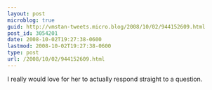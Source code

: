 ```yaml
---
layout: post
microblog: true
guid: http://vmstan-tweets.micro.blog/2008/10/02/944152609.html
post_id: 3054201
date: 2008-10-02T19:27:38-0600
lastmod: 2008-10-02T19:27:38-0600
type: post
url: /2008/10/02/944152609.html
---
```

I really would love for her to actually respond straight to a question.
